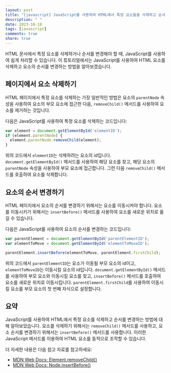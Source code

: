 ```yaml
---
layout: post
title: "[javascript] JavaScript를 사용하여 HTML에서 특정 요소들을 삭제하고 순서 변경하기"
description: " "
date: 2023-10-18
tags: [javascript]
comments: true
share: true
---
```


HTML 문서에서 특정 요소를 삭제하거나 순서를 변경해야 할 때, JavaScript를 사용하여 쉽게 처리할 수 있습니다. 이 튜토리얼에서는 JavaScript를 사용하여 HTML 요소를 삭제하고 요소의 순서를 변경하는 방법을 알아보겠습니다.

## 페이지에서 요소 삭제하기

HTML 페이지에서 특정 요소를 삭제하는 가장 일반적인 방법은 요소의 `parentNode` 속성을 사용하여 요소의 부모 요소에 접근한 다음, `removeChild()` 메서드를 사용하여 요소를 제거하는 것입니다.

다음은 JavaScript를 사용하여 특정 요소를 삭제하는 코드입니다:

```javascript
var element = document.getElementById('elementID');
if (element.parentNode) {
  element.parentNode.removeChild(element);
}
```

위의 코드에서 `elementID`는 삭제하려는 요소의 id입니다. `document.getElementById()` 메서드를 사용하여 해당 요소를 찾고, 해당 요소의 `parentNode` 속성을 사용하여 부모 요소에 접근합니다. 그런 다음 `removeChild()` 메서드를 호출하여 요소를 삭제합니다.

## 요소의 순서 변경하기

HTML 페이지에서 요소의 순서를 변경하기 위해서는 요소를 이동시켜야 합니다. 요소를 이동시키기 위해서는 `insertBefore()` 메서드를 사용하여 요소를 새로운 위치로 옮길 수 있습니다.

다음은 JavaScript를 사용하여 요소의 순서를 변경하는 코드입니다:

```javascript
var parentElement = document.getElementById('parentElementID');
var elementToMove = document.getElementById('elementToMoveID');

parentElement.insertBefore(elementToMove, parentElement.firstChild);
```

위의 코드에서 `parentElementID`는 요소가 이동될 부모 요소의 id이고, `elementToMoveID`는 이동시킬 요소의 id입니다. `document.getElementById()` 메서드를 사용하여 부모 요소와 이동시킬 요소를 찾고, `insertBefore()` 메서드를 호출하여 요소를 새로운 위치로 이동시킵니다. `parentElement.firstChild`를 사용하여 이동시킬 요소를 부모 요소의 첫 번째 자식으로 설정합니다.

## 요약

JavaScript를 사용하여 HTML에서 특정 요소를 삭제하고 순서를 변경하는 방법에 대해 알아보았습니다. 요소를 삭제하기 위해서는 `removeChild()` 메서드를 사용하고, 요소 순서를 변경하기 위해서는 `insertBefore()` 메서드를 사용합니다. 이러한 JavaScript 메서드를 이용하여 HTML 요소를 동적으로 조작할 수 있습니다.

더 자세한 내용은 다음 참고 자료를 참고하세요:

- [MDN Web Docs: Element.removeChild()](https://developer.mozilla.org/en-US/docs/Web/API/Node/removeChild)
- [MDN Web Docs: Node.insertBefore()](https://developer.mozilla.org/en-US/docs/Web/API/Node/insertBefore)